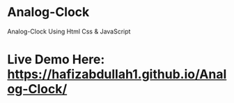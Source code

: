 # Analog-Clock
Analog-Clock Using Html Css &amp; JavaScript
# Live Demo Here: https://hafizabdullah1.github.io/Analog-Clock/
